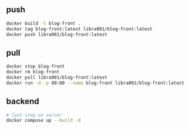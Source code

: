 ## push

```bash
docker build -t blog-front .
docker tag blog-front:latest libra001/blog-front:latest
docker push libra001/blog-front:latest
```

## pull

```bash
docker stop blog-front
docker rm blog-front
docker pull libra001/blog-front:latest
docker run -d -p 80:80 --name blog-front libra001/blog-front:latest
```

## backend

```bash
# last step on server
docker compose up --build -d
```
